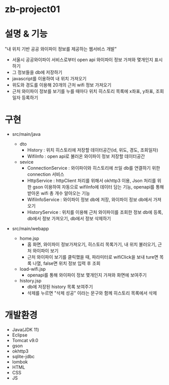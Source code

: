 # zb-project01
# 설명 & 기능
 "내 위치 기반 공공 와이파이 정보를 제공하는 웹서비스 개발"
 - 서울시 공공와이파이 서비스로부터 open api 와이파이 정보 가져와 몇개인지 표시하기
 - 그 정보들을 db에 저장하기 
 - javascript를 이용하여 내 위치 가져오기
 - 위도와 경도를 이용해 20개의 근처 wifi 정보 가져오기
 - 근처 와이파이 정보를 보기를 누를 때마다 위치 히스토리 목록에 x좌표, y좌표, 조회일자 등록하기

# 구현
- src/main/java
  - dto
    - History : 위치 히스토리에 저장할 데이터공간(id, 위도, 경도, 조회일자) 
    - WifiInfo : open api로 불러온 와이파이 정보 저장할 데이터공간
  - sevice
    - ConnectionService : 와이파이와 히스토리에 쓰일 db를 연결하기 위한 connection 서비스
    - HttpService : httpClient 처리를 위해서 okhttp3 이용, 
                    Json 처리를 위한 gson 이용하여 자동으로 wifiInfo에 데이터 담는 기능,
                    openapi를 통해 받아온 wifi 총 개수 알아오는 기능
    - WifiInfoService : 와이파이 정보 db에 저장, 와이파이 정보 db에서 가져오기
    - HistoryService : 위치를 이용해 근처 와이파이를 조회한 정보 db에 등록, db에서 정보 가져오기, db에서 정보 삭제하기
    
- src/main/webapp
  - home.jsp
    - 홈 화면, 와이파이 정보가져오기, 히스토리 목록가기, 내 위치 불러오기, 근처 와이파이 보기
    - 근처 와이파이 보기를 클릭했을 때, 파라미터로 wifiClick을 보내 ture면 목록 나열, false면 위치 정보 입력 후 조회
  - load-wifi.jsp
    - openapi를 통해 와이파이 정보 몇개인지 가져와 화면에 보여주기
  - history.jsp
    -  db에 저장된 history 목록 보여주기
    -  삭제를 누르면 "삭제 성공" 이라는 문구와 함께 히스토리 목록에서 삭제

# 개발환경
 - Java(JDK 11)
 - Eclipse
 - Tomcat v9.0
 - gson
 - okhttp3
 - sqlite-jdbc
 - lombok
 - HTML
 - CSS
 - JS
